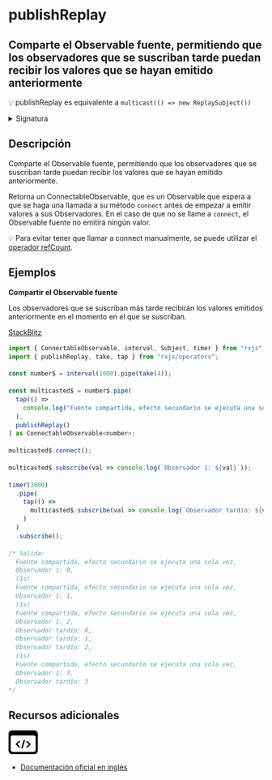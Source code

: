 # publishReplay

<h2 class="subtitle">Comparte el Observable fuente, permitiendo que los observadores que se suscriban tarde puedan recibir los valores que se hayan emitido anteriormente</h2>

💡 publishReplay es equivalente a `multicast(() => new ReplaySubject())`

<details>
<summary>Signatura</summary>

### Firma

`publishReplay<T, R>(bufferSize?: number, windowTime?: number, selectorOrScheduler?: SchedulerLike | OperatorFunction<T, R>, scheduler?: SchedulerLike): UnaryFunction<Observable<T>, ConnectableObservable<R>>`

### Parámetros

<table>
<tr><td>bufferSize</td><td>Opcional. El valor por defecto es <code>undefined</code>.
Tipo: <code>number</code>.</td></tr>
<tr><td>windowTime</td><td>Opcional. El valor por defecto es <code>undefined</code>.
Tipo: <code>number</code>.</td></tr>
<tr><td>selectorOrScheduler</td><td>Opcional. El valor por defecto es <code>undefined</code>.
Tipo: <code>SchedulerLike | OperatorFunction</code>.</td></tr>
<tr><td>scheduler</td><td>Opcional. El valor por defecto es <code>undefined</code>.
Tipo: <code>SchedulerLike</code>.</td></tr>
</table>

### Retorna

`UnaryFunction<Observable<T>, ConnectableObservable<R>>`

</div>

</details>

## Descripción

Comparte el Observable fuente, permitiendo que los observadores que se suscriban tarde puedan recibir los valores que se hayan emitido anteriormente.

Retorna un ConnectableObservable, que es un Observable que espera a que se haga una llamada a su método `connect` antes de empezar a emitir valores a sus Observadores. En el caso de que no se llame a `connect`, el Observable fuente no emitirá ningún valor.

💡 Para evitar tener que llamar a connect manualmente, se puede utilizar el [operador refCount](/operators/multicasting/refCount).

## Ejemplos

**Compartir el Observable fuente**

Los observadores que se suscriban más tarde recibirán los valores emitidos anteriormente en el momento en el que se suscriban.

<a target="_blank" href="https://stackblitz.com/edit/docu-rxjs-publishreplay?file=index.ts">StackBlitz</a>

```javascript
import { ConnectableObservable, interval, Subject, timer } from "rxjs";
import { publishReplay, take, tap } from "rxjs/operators";

const number$ = interval(1000).pipe(take(4));

const multicasted$ = number$.pipe(
  tap(() =>
    console.log("Fuente compartida, efecto secundario se ejecuta una sola vez")
  ),
  publishReplay()
) as ConnectableObservable<number>;

multicasted$.connect();

multicasted$.subscribe(val => console.log(`Observador 1: ${val}`));

timer(3000)
  .pipe(
    tap(() =>
      multicasted$.subscribe(val => console.log(`Observador tardío: ${val}`))
    )
  )
  .subscribe();

/* Salida:
  Fuente compartida, efecto secundario se ejecuta una sola vez,
  Observador 1: 0,
  (1s)
  Fuente compartida, efecto secundario se ejecuta una sola vez,
  Observador 1: 1,
  (1s)
  Fuente compartida, efecto secundario se ejecuta una sola vez,
  Observador 1: 2,
  Observador tardío: 0,
  Observador tardío: 1,
  Observador tardío: 2,
  (1s)
  Fuente compartida, efecto secundario se ejecuta una sola vez,
  Observador 1: 3,
  Observador tardío: 3
*/
```

## Recursos adicionales

<a target="_blank" href="https://github.com/ReactiveX/rxjs/blob/master/src/internal/operators/publishReplay.ts">
<img src="assets/icons/source-code.png" alt="Source code">
</a>
</div>

- <a target="_blank" href="https://rxjs.dev/api/operators/publishReplay">Documentación oficial en inglés</a>
